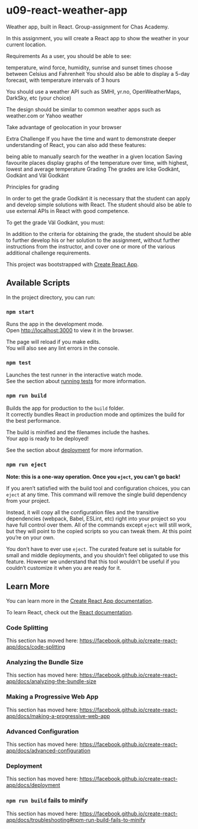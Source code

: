 # u09-react-weather-app
Weather app, built in React. Group-assignment for Chas Academy.

In this assignment, you will create a React app to show the weather in your current location.

Requirements
As a user, you should be able to see:

temperature,
wind force,
humidity,
sunrise and sunset times
choose between Celsius and Fahrenheit
You should also be able to display a 5-day forecast, with temperature intervals of 3 hours

You should use a weather API such as SMHI, yr.no, OpenWeatherMaps, DarkSky, etc (your choice)

The design should be similar to common weather apps such as weather.com or Yahoo weather

Take advantage of geolocation in your browser

Extra Challenge
If you have the time and want to demonstrate deeper understanding of React, you can also add these features:

being able to manually search for the weather in a given location
Saving favourite places
display graphs of the temperature over time, with highest, lowest and average temperature
Grading
The grades are Icke Godkänt, Godkänt and Väl Godkänt

Principles for grading


In order to get the grade Godkänt it is necessary that the student can apply and develop simple solutions with React. The student should also be able to use external APIs in React with good competence.

To get the grade Väl Godkänt, you must:

In addition to the criteria for obtaining the grade, the student should be able to further develop his or her solution to the assignment, without further instructions from the instructor, and cover one or more of the various additional challenge requirements.


This project was bootstrapped with [Create React App](https://github.com/facebook/create-react-app).

## Available Scripts

In the project directory, you can run:

### `npm start`

Runs the app in the development mode.<br />
Open [http://localhost:3000](http://localhost:3000) to view it in the browser.

The page will reload if you make edits.<br />
You will also see any lint errors in the console.

### `npm test`

Launches the test runner in the interactive watch mode.<br />
See the section about [running tests](https://facebook.github.io/create-react-app/docs/running-tests) for more information.

### `npm run build`

Builds the app for production to the `build` folder.<br />
It correctly bundles React in production mode and optimizes the build for the best performance.

The build is minified and the filenames include the hashes.<br />
Your app is ready to be deployed!

See the section about [deployment](https://facebook.github.io/create-react-app/docs/deployment) for more information.

### `npm run eject`

**Note: this is a one-way operation. Once you `eject`, you can’t go back!**

If you aren’t satisfied with the build tool and configuration choices, you can `eject` at any time. This command will remove the single build dependency from your project.

Instead, it will copy all the configuration files and the transitive dependencies (webpack, Babel, ESLint, etc) right into your project so you have full control over them. All of the commands except `eject` will still work, but they will point to the copied scripts so you can tweak them. At this point you’re on your own.

You don’t have to ever use `eject`. The curated feature set is suitable for small and middle deployments, and you shouldn’t feel obligated to use this feature. However we understand that this tool wouldn’t be useful if you couldn’t customize it when you are ready for it.

## Learn More

You can learn more in the [Create React App documentation](https://facebook.github.io/create-react-app/docs/getting-started).

To learn React, check out the [React documentation](https://reactjs.org/).

### Code Splitting

This section has moved here: https://facebook.github.io/create-react-app/docs/code-splitting

### Analyzing the Bundle Size

This section has moved here: https://facebook.github.io/create-react-app/docs/analyzing-the-bundle-size

### Making a Progressive Web App

This section has moved here: https://facebook.github.io/create-react-app/docs/making-a-progressive-web-app

### Advanced Configuration

This section has moved here: https://facebook.github.io/create-react-app/docs/advanced-configuration

### Deployment

This section has moved here: https://facebook.github.io/create-react-app/docs/deployment

### `npm run build` fails to minify

This section has moved here: https://facebook.github.io/create-react-app/docs/troubleshooting#npm-run-build-fails-to-minify
